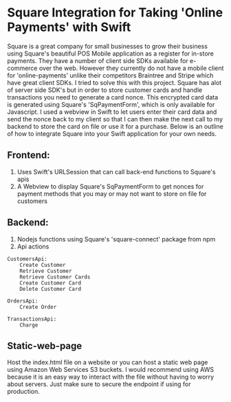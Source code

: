 #  Square Integration for Taking 'Online Payments' with Swift
Square is a great company for small businesses to grow their business using Square's beautiful POS Mobile application as a register for in-store payments. They have a number of client side SDKs available for e-commerce over the web. However they currently do not have a mobile client for 'online-payments' unlike their competitors Braintree and Stripe which have great client SDKs. I tried to solve this with this project. Square has alot of server side SDK's but in order to store customer cards and handle transactions you need to generate a card nonce. This encrypted card data is generated using Square's 'SqPaymentForm', which is only available for Javascript. I used a webview in Swift to let users enter their card data and send the nonce back to my client so that I can then make the next call to my backend to store the card on file or use it for a purchase. Below is an outline of how to integrate Square into your Swift application for your own needs.

## Frontend:
1. Uses Swift's URLSession that can call back-end functions to Square's apis
2. A Webview to display Square's SqPaymentForm to get nonces for payment methods that you may or may not want to store on file for customers
            
## Backend:
1. Nodejs functions using Square's 'square-connect' package from npm
2. Api actions
```
CustomersApi:
    Create Customer
    Retrieve Customer
    Retrieve Customer Cards
    Create Customer Card
    Delete Customer Card
                            
OrdersApi:
    Create Order
                            
TransactionsApi:
    Charge
```
## Static-web-page
Host the index.html file on a website or you can host a static web page using Amazon Web Services S3 buckets. I would recommend using AWS because it is an easy way to interact with the file without having to worry about servers. Just make sure to secure the endpoint if using for production.

